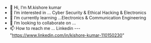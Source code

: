 - 👋 Hi, I’m M.kishore kumar
- 👀 I’m interested in ... Cyber Security & Ethical Hacking & Electronics
- 🌱 I’m currently learning ...Electronics & Communication Engineering
- 💞️ I’m looking to collaborate on ...
- 📫 How to reach me ... Linkedin --- "https://www.linkedin.com/in/kishore-kumar-110150230"

<!---
Kishore18M/Kishore18M is a ✨ special ✨ repository because its `README.md` (this file) appears on your GitHub profile.
You can click the Preview link to take a look at your changes.
--->

